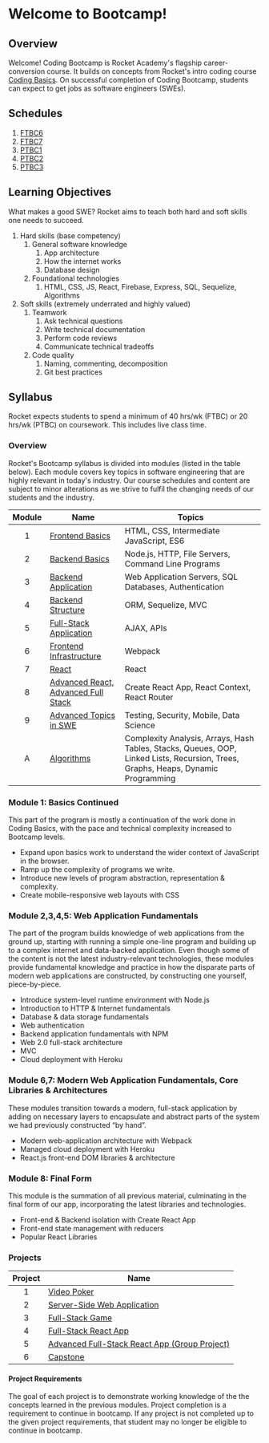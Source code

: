 # Welcome to Bootcamp!

## Overview

Welcome! Coding Bootcamp is Rocket Academy's flagship career-conversion course. It builds on concepts from Rocket's intro coding course [Coding Basics](https://codingbasics.rocketacademy.co). On successful completion of Coding Bootcamp, students can expect to get jobs as software engineers (SWEs).

## Schedules

1. [FTBC6](https://schedules.rocketacademy.co/#/ftbc6)
2. [FTBC7](https://schedules.rocketacademy.co/#/ftbc7)
3. [PTBC1](https://schedules.rocketacademy.co/#/ptbc1)
4. [PTBC2](https://schedules.rocketacademy.co/#/ptbc2)
5. [PTBC3](https://schedules.rocketacademy.co/#/ptbc3)

## Learning Objectives

What makes a good SWE? Rocket aims to teach both hard and soft skills one needs to succeed.

1. Hard skills (base competency)
   1. General software knowledge
      1. App architecture
      2. How the internet works
      3. Database design
   2. Foundational technologies
      1. HTML, CSS, JS, React, Firebase, Express, SQL, Sequelize, Algorithms
2. Soft skills (extremely underrated and highly valued)
   1. Teamwork
      1. Ask technical questions
      2. Write technical documentation
      3. Perform code reviews
      4. Communicate technical tradeoffs
   2. Code quality
      1. Naming, commenting, decomposition
      2. Git best practices

## Syllabus

Rocket expects students to spend a minimum of 40 hrs/wk (FTBC) or 20 hrs/wk (PTBC) on coursework. This includes live class time.

### Overview

Rocket's Bootcamp syllabus is divided into modules (listed in the table below). Each module covers key topics in software engineering that are highly relevant in today's industry. Our course schedules and content are subject to minor alterations as we strive to fulfil the changing needs of our students and the industry.

| Module | Name                                                                                      | Topics                                                                                                                            |
| :----: | ----------------------------------------------------------------------------------------- | --------------------------------------------------------------------------------------------------------------------------------- |
|   1    | [Frontend Basics](1-frontend-basics/1.0-module-1-overview.md)                             | HTML, CSS, Intermediate JavaScript, ES6                                                                                           |
|   2    | [Backend Basics](2-backend-basics/2.0-module-2-overview.md)                               | Node.js, HTTP, File Servers, Command Line Programs                                                                                |
|   3    | [Backend Application](3-backend-applications/3.0-module-3-overview.md)                    | Web Application Servers, SQL Databases, Authentication                                                                            |
|   4    | [Backend Structure](4-backend-structure/4.0-module-4-overview.md)                         | ORM, Sequelize, MVC                                                                                                               |
|   5    | [Full-Stack Application](4-backend-structure/4.0-module-4-overview.md)                    | AJAX, APIs                                                                                                                        |
|   6    | [Frontend Infrastructure](6-frontend-infrastructure/6.0-module-6-overview.md)             | Webpack                                                                                                                           |
|   7    | [React](5-full-stack-applications/5.0-module-5-overview.md)                               | React                                                                                                                             |
|   8    | [Advanced React, Advanced Full Stack](6-frontend-infrastructure/6.0-module-6-overview.md) | Create React App, React Context, React Router                                                                                     |
|   9    | [Advanced Topics in SWE](7-react/7.0-module-7-overview.md)                                | Testing, Security, Mobile, Data Science                                                                                           |
|   A    | [Algorithms](algorithms/a.0-algorithms-overview.md)                                       | Complexity Analysis, Arrays, Hash Tables, Stacks, Queues, OOP, Linked Lists, Recursion, Trees, Graphs, Heaps, Dynamic Programming |

### Module 1: Basics Continued

This part of the program is mostly a continuation of the work done in Coding Basics, with the pace and technical complexity increased to Bootcamp levels.

- Expand upon basics work to understand the wider context of JavaScript in the browser.
- Ramp up the complexity of programs we write.
- Introduce new levels of program abstraction, representation & complexity.
- Create mobile-responsive web layouts with CSS

### Module 2,3,4,5: Web Application Fundamentals

The part of the program builds knowledge of web applications from the ground up, starting with running a simple one-line program and building up to a complex internet and data-backed application. Even though some of the content is not the latest industry-relevant technologies, these modules provide fundamental knowledge and practice in how the disparate parts of modern web applications are constructed, by constructing one yourself, piece-by-piece.

- Introduce system-level runtime environment with Node.js
- Introduction to HTTP & Internet fundamentals
- Database & data storage fundamentals
- Web authentication
- Backend application fundamentals with NPM
- Web 2.0 full-stack architecture
- MVC
- Cloud deployment with Heroku

### Module 6,7: Modern Web Application Fundamentals, Core Libraries & Architectures

These modules transition towards a modern, full-stack application by adding on necessary layers to encapsulate and abstract parts of the system we had previously constructed “by hand”.

- Modern web-application architecture with Webpack
- Managed cloud deployment with Heroku
- React.js front-end DOM libraries & architecture

### Module 8: Final Form

This module is the summation of all previous material, culminating in the final form of our app, incorporating the latest libraries and technologies.

- Front-end & Backend isolation with Create React App
- Front-end state management with reducers
- Popular React Libraries

### Projects

| Project | Name                                                                                   |
| :-----: | -------------------------------------------------------------------------------------- |
|    1    | [Video Poker](projects/project-1-video-poker.md)                                       |
|    2    | [Server-Side Web Application](projects/project-2-server-side-app.md)                   |
|    3    | [Full-Stack Game](projects/project-3-full-stack-game.md)                               |
|    4    | [Full-Stack React App](projects/project-4-full-stack-react-app.md)                     |
|    5    | [Advanced Full-Stack React App (Group Project)](projects/project-5-group-react-app.md) |
|    6    | [Capstone](projects/project-6-capstone.md)                                             |

#### Project Requirements

The goal of each project is to demonstrate working knowledge of the the concepts learned in the previous modules. Project completion is a requirement to continue in bootcamp. If any project is not completed up to the given project requirements, that student may no longer be eligible to continue in bootcamp.
